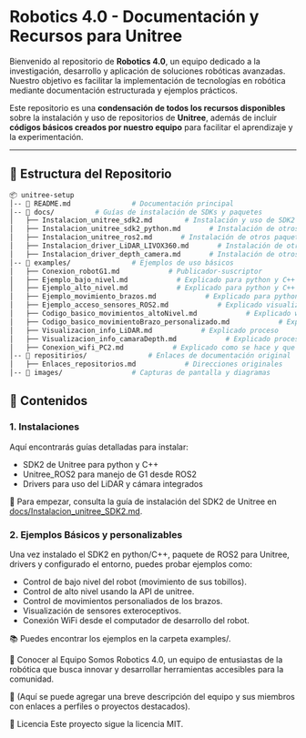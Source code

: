 # Robotics 4.0 - Documentación y Recursos para Unitree  

Bienvenido al repositorio de **Robotics 4.0**, un equipo dedicado a la investigación, desarrollo y aplicación de soluciones robóticas avanzadas. Nuestro objetivo es facilitar la implementación de tecnologías en robótica mediante documentación estructurada y ejemplos prácticos.  

Este repositorio es una **condensación de todos los recursos disponibles** sobre la instalación y uso de repositorios de **Unitree**, además de incluir **códigos básicos creados por nuestro equipo** para facilitar el aprendizaje y la experimentación.  

---

## 📁 Estructura del Repositorio  

```bash
📦 unitree-setup  
│-- 📄 README.md               # Documentación principal  
│-- 📂 docs/          # Guías de instalación de SDKs y paquetes  
│   ├── Instalacion_unitree_sdk2.md        # Instalación y uso de SDK2 de Unitree  
│   ├── Instalacion_unitree_sdk2_python.md       # Instalación de otros paquetes
│   ├── Instalacion_unitree_ros2.md       # Instalación de otros paquetes
│   ├── Instalacion_driver_LiDAR_LIVOX360.md       # Instalación de otros paquetes
│   ├── Instalacion_driver_depth_camera.md       # Instalación de otros paquetes   
│-- 📂 examples/               # Ejemplos de uso básicos  
│   ├── Conexion_robotG1.md            # Publicador-suscriptor  
│   ├── Ejemplo_bajo_nivel.md            # Explicado para python y C++ SDK
│   ├── Ejemplo_alto_nivel.md            # Explicado para python y C++ SDK
│   ├── Ejemplo_movimiento_brazos.md            # Explicado para python y C++ arm_sdk
│   ├── Ejemplo_acceso_sensores_ROS2.md            # Explicado visualización ROS2
│   ├── Codigo_basico_movimientos_altoNivel.md            # Explicado wasd y trayectoria personalizada*
│   ├── Codigo_basico_movimientoBrazo_personalizado.md            # Explicado arm_sdk poner articulaciones en terminal
│   ├── Visualizacion_info_LiDAR.md            # Explicado proceso
│   ├── Visualizacion_info_camaraDepth.md            # Explicado proceso
│   ├── Conexion_wifi_PC2.md            # Explicado como se hace y que es PC2
│-- 📂 repositirios/               # Enlaces de documentación original
│   ├── Enlaces_repositorios.md            # Direcciones originales  
│-- 📂 images/                 # Capturas de pantalla y diagramas  
```
## 📌 Contenidos
### 1. Instalaciones
Aquí encontrarás guías detalladas para instalar:

- SDK2 de Unitree para python y C++
- Unitree_ROS2 para manejo de G1 desde ROS2
- Drivers para uso del LiDAR y cámara integrados

  
📍 Para empezar, consulta la guía de instalación del SDK2 de Unitree en [docs/Instalacion_unitree_SDK2.md](docs/Instalacion_unitree_sdk2.md).

### 2. Ejemplos Básicos y personalizables
Una vez instalado el SDK2 en python/C++, paquete de ROS2 para Unitree, drivers y configurado el entorno, puedes probar ejemplos como:

- Control de bajo nivel del robot (movimiento de sus tobillos).
- Control de alto nivel usando la API de unitree.
- Control de movimientos personaliados de los brazos.
- Visualización de sensores exteroceptivos.
- Conexión WiFi desde el computador de desarrollo del robot.


📚 Puedes encontrar los ejemplos en la carpeta examples/.



🤝 Conocer al Equipo
Somos Robotics 4.0, un equipo de entusiastas de la robótica que busca innovar y desarrollar herramientas accesibles para la comunidad.

📌 (Aquí se puede agregar una breve descripción del equipo y sus miembros con enlaces a perfiles o proyectos destacados).


📜 Licencia
Este proyecto sigue la licencia MIT.




